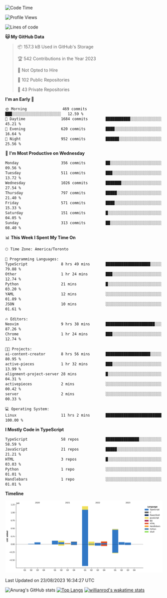 <!--START_SECTION:waka-->
![Code Time](http://img.shields.io/badge/Code%20Time-489%20hrs%2014%20mins-blue)

![Profile Views](http://img.shields.io/badge/Profile%20Views-0-blue)

![Lines of code](https://img.shields.io/badge/From%20Hello%20World%20I%27ve%20Written-2.4%20million%20lines%20of%20code-blue)

**🐱 My GitHub Data** 

> 📦 157.3 kB Used in GitHub's Storage 
 > 
> 🏆 542 Contributions in the Year 2023
 > 
> 🚫 Not Opted to Hire
 > 
> 📜 102 Public Repositories 
 > 
> 🔑 43 Private Repositories 
 > 
**I'm an Early 🐤** 

```text
🌞 Morning                469 commits         ███░░░░░░░░░░░░░░░░░░░░░░   12.59 % 
🌆 Daytime                1684 commits        ███████████░░░░░░░░░░░░░░   45.21 % 
🌃 Evening                620 commits         ████░░░░░░░░░░░░░░░░░░░░░   16.64 % 
🌙 Night                  952 commits         ██████░░░░░░░░░░░░░░░░░░░   25.56 % 
```
📅 **I'm Most Productive on Wednesday** 

```text
Monday                   356 commits         ██░░░░░░░░░░░░░░░░░░░░░░░   09.56 % 
Tuesday                  511 commits         ███░░░░░░░░░░░░░░░░░░░░░░   13.72 % 
Wednesday                1026 commits        ███████░░░░░░░░░░░░░░░░░░   27.54 % 
Thursday                 797 commits         █████░░░░░░░░░░░░░░░░░░░░   21.40 % 
Friday                   571 commits         ████░░░░░░░░░░░░░░░░░░░░░   15.33 % 
Saturday                 151 commits         █░░░░░░░░░░░░░░░░░░░░░░░░   04.05 % 
Sunday                   313 commits         ██░░░░░░░░░░░░░░░░░░░░░░░   08.40 % 
```


📊 **This Week I Spent My Time On** 

```text
🕑︎ Time Zone: America/Toronto

💬 Programming Languages: 
TypeScript               8 hrs 49 mins       ████████████████████░░░░░   79.88 % 
Other                    1 hr 24 mins        ███░░░░░░░░░░░░░░░░░░░░░░   12.74 % 
Python                   21 mins             █░░░░░░░░░░░░░░░░░░░░░░░░   03.20 % 
YAML                     12 mins             ░░░░░░░░░░░░░░░░░░░░░░░░░   01.89 % 
JSON                     10 mins             ░░░░░░░░░░░░░░░░░░░░░░░░░   01.61 % 

🔥 Editors: 
Neovim                   9 hrs 38 mins       ██████████████████████░░░   87.26 % 
Chrome                   1 hr 24 mins        ███░░░░░░░░░░░░░░░░░░░░░░   12.74 % 

🐱‍💻 Projects: 
ai-content-creator       8 hrs 56 mins       ████████████████████░░░░░   80.95 % 
active-pieces            1 hr 32 mins        ███░░░░░░░░░░░░░░░░░░░░░░   13.99 % 
alignment-project-server 28 mins             █░░░░░░░░░░░░░░░░░░░░░░░░   04.31 % 
activepieces             2 mins              ░░░░░░░░░░░░░░░░░░░░░░░░░   00.42 % 
server                   2 mins              ░░░░░░░░░░░░░░░░░░░░░░░░░   00.33 % 

💻 Operating System: 
Linux                    11 hrs 2 mins       █████████████████████████   100.00 % 
```

**I Mostly Code in TypeScript** 

```text
TypeScript               58 repos            ███████████████░░░░░░░░░░   58.59 % 
JavaScript               21 repos            █████░░░░░░░░░░░░░░░░░░░░   21.21 % 
HTML                     3 repos             █░░░░░░░░░░░░░░░░░░░░░░░░   03.03 % 
Python                   1 repo              ░░░░░░░░░░░░░░░░░░░░░░░░░   01.01 % 
Handlebars               1 repo              ░░░░░░░░░░░░░░░░░░░░░░░░░   01.01 % 
```



**Timeline**

![Lines of Code chart](https://raw.githubusercontent.com/wise-introvert/wise-introvert/master/assets/bar_graph.png)


 Last Updated on 23/08/2023 16:34:27 UTC
<!--END_SECTION:waka-->

![Anurag's GitHub stats](https://github-readme-stats.vercel.app/api?username=wise-introvert&count_private=true&show_icons=true)
[![Top Langs](https://github-readme-stats.vercel.app/api/top-langs/?username=wise-introvert&langs_count=10)](https://github.com/anuraghazra/github-readme-stats)
[![willianrod's wakatime stats](https://github-readme-stats.vercel.app/api/wakatime?username=wiseintrovert)](https://github.com/anuraghazra/github-readme-stats)
